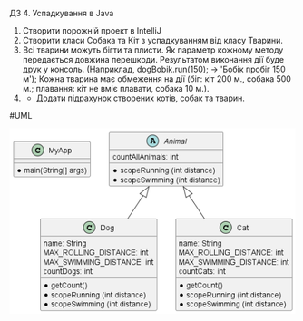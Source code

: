 ДЗ 4. Успадкування в Java

1. Створити порожній проект в IntelliJ
2. Створити класи Собака та Кіт з успадкуванням від класу Тварини.
3. Всі тварини можуть бігти та плисти. Як параметр кожному методу передається довжина перешкоди. 
Результатом виконання дії буде друк у консоль. (Наприклад, dogBobik.run(150); -> 'Бобік пробіг 150 м');
Кожна тварина має обмеження на дії (біг: кіт 200 м., собака 500 м.; плавання: кіт не вміє плавати, собака 10 м.).
5. * Додати підрахунок створених котів, собак та тварин.



#UML

![](./class-diagram.plantuml.png)
